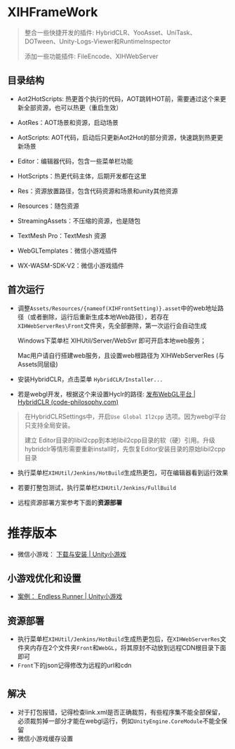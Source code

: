 # XIHFrameWork

> 整合一些快捷开发的插件: HybridCLR、YooAsset、UniTask、DOTween、Unity-Logs-Viewer和RuntimeInspector
> 
> 添加一些功能插件: FileEncode、XIHWebServer

## 目录结构

- Aot2HotScripts: 热更首个执行的代码，AOT跳转HOT前，需要通过这个来更新全部资源，也可以热更（重启生效）

- AotRes：AOT场景和资源，启动场景

- AotScripts: AOT代码，启动后只更新Aot2Hot的部分资源，快速跳到热更更新场景

- Editor：编辑器代码，包含一些菜单栏功能

- HotScripts：热更代码主体，后期开发都在这里

- Res：资源放置路径，包含代码资源和场景和unity其他资源

- Resources：随包资源

- StreamingAssets：不压缩的资源，也是随包

- TextMesh Pro：TextMesh 资源

- WebGLTemplates：微信小游戏插件

- WX-WASM-SDK-V2：微信小游戏插件

## 首次运行

- 调整`Assets/Resources/{nameof(XIHFrontSetting)}.asset`中的web地址路径（或者删除，运行后重新生成本地Web路径），若存在`XIHWebServerRes\Front`文件夹，先全部删除，第一次运行会自动生成
  
  Windows下菜单栏 XIHUtil/Server/WebSvr 即可开启本地web服务；
  
  Mac用户请自行搭建web服务，且设置web根路径为 XIHWebServerRes (与Assets同层级)

- 安装HybridCLR，点击菜单 `HybridCLR/Installer...`

- 若是webgl开发，根据这个来设置Hyclr的路径: [发布WebGL平台 | HybridCLR (code-philosophy.com)](https://hybridclr.doc.code-philosophy.com/docs/basic/buildwebgl)

> 在HybridCLRSettings中，开启`Use Global Il2cpp` 选项。因为webgl平台只支持全局安装。
> 
> 建立 Editor目录的libil2cpp到本地libil2cpp目录的软（硬）引用。升级hybridclr等情形需要重新install时，先恢复Editor安装目录的原始libil2cpp目录

- 执行菜单栏`XIHUtil/Jenkins/HotBuild`生成热更包，可在编辑器看到运行效果

- 若要打整包测试，执行菜单栏`XIHUtil/Jenkins/FullBuild`

- 远程资源部署方案参考下面的**资源部署**

# 推荐版本

- 微信小游戏： [下载与安装 | Unity小游戏](https://unity.cn/instantgame/docs/WechatMinigame/InstallUnity/)

## 小游戏优化和设置

- [案例： Endless Runner | Unity小游戏](https://unity.cn/instantgame/docs/WechatMinigame/Demo/)

## 资源部署

- 执行菜单栏`XIHUtil/Jenkins/HotBuild`生成热更包后，在`XIHWebServerRes`文件夹内存在2个文件夹`Front`和`WebGL`，将其原封不动放到远程CDN根目录下面即可
- `Front`下的json记得修改为远程的url和cdn

# 

## 解决

- 对于打包报错，记得检查link.xml是否正确裁剪，有些程序集不能全部保留，必须裁剪掉一部分才能在webgl运行，例如`UnityEngine.CoreModule`不能全保留
- 微信小游戏缓存设置

```

```
